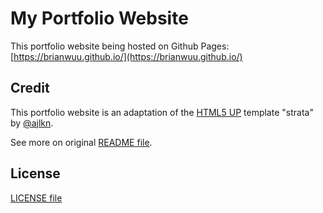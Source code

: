 # My Portfolio Website

This portfolio website being hosted on Github Pages: [https://brianwuu.github.io/](https://brianwuu.github.io/)

## Credit
This portfolio website is an adaptation of the [HTML5 UP](https://html5up.net/) template "strata" by [@ajlkn](https://github.com/ajlkn).

See more on original [README file](https://github.com/BriAnWuu/BriAnWuu.github.io/blob/master/README.txt).

## License
[LICENSE file](https://github.com/BriAnWuu/BriAnWuu.github.io/blob/master/LICENSE.txt)